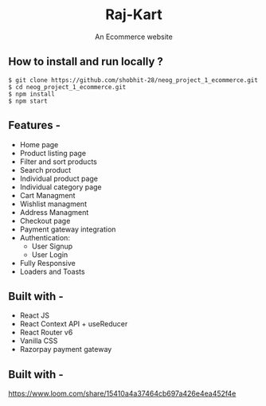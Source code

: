 <div align="center">
    
# Raj-Kart
  An Ecommerce website
</div>

## **How to install and run locally ?**

```
$ git clone https://github.com/shobhit-28/neog_project_1_ecommerce.git
$ cd neog_project_1_ecommerce.git
$ npm install
$ npm start
```
## **Features -**

- Home page
- Product listing page
- Filter and sort products
- Search product
- Individual product page
- Individual category page
- Cart Managment
- Wishlist managment
- Address Managment
- Checkout page
- Payment gateway integration
- Authentication:
  - User Signup
  - User Login
 - Fully Responsive
 - Loaders and Toasts

## **Built with -**

- React JS
- React Context API + useReducer
- React Router v6
- Vanilla CSS
- Razorpay payment gateway

## **Built with -**

https://www.loom.com/share/15410a4a37464cb697a426e4ea452f4e